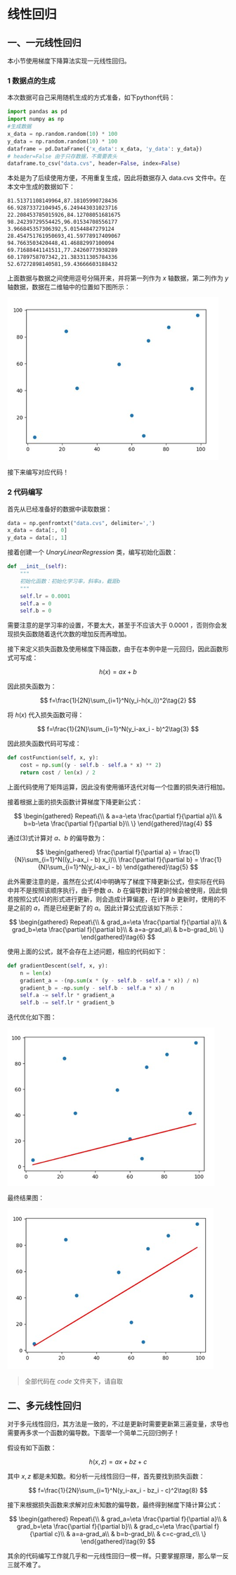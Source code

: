 # 线性回归

## 一、一元线性回归

本小节使用梯度下降算法实现一元线性回归。

### 1 数据点的生成

本次数据可自己采用随机生成的方式准备，如下python代码：

```py
import pandas as pd
import numpy as np
#生成数据
x_data = np.random.random(10) * 100
y_data = np.random.random(10) * 100
dataframe = pd.DataFrame({'x_data': x_data, 'y_data': y_data})
# header=False 由于只存数据，不需要表头
dataframe.to_csv("data.cvs", header=False, index=False)
```

本处是为了后续使用方便，不用重复生成，因此将数据存入 data.cvs 文件中。在本文中生成的数据如下：

```text
81.51371108149964,87.18105990728436
66.92873372104945,6.249443031023716
22.208453785015926,84.12708051681675
98.24239729554425,96.01534708556177
3.966845357306392,5.01544847279124
28.454751761950693,41.59778917409067
94.7663503420448,41.46882997100094
69.71688441141511,77.24260773938289
60.1789758707342,21.383311305784336
52.67272898140581,59.43666603188432
```

上面数据与数据之间使用逗号分隔开来，并将第一列作为 $x$ 轴数据，第二列作为 $y$ 轴数据，数据在二维轴中的位置如下图所示：

![ref](images/一元回归-1.jpg)

接下来编写对应代码！

### 2 代码编写

首先从已经准备好的数据中读取数据：

```py
data = np.genfromtxt("data.cvs", delimiter=',')
x_data = data[:, 0]
y_data = data[:, 1]
```

接着创建一个 $UnaryLinearRegression$ 类，编写初始化函数：

```py
def __init__(self):
    """
    初始化函数：初始化学习率，斜率a，截距b
    """
    self.lr = 0.0001
    self.a = 0
    self.b = 0
```

需要注意的是学习率的设置，不要太大，甚至于不应该大于 $0.0001$ ，否则你会发现损失函数随着迭代次数的增加反而再增加。

接下来定义损失函数及使用梯度下降函数，由于在本例中是一元回归，因此函数形式可写成：

$$
h(x) = ax + b \tag{1}
$$

因此损失函数为：

$$
f=\frac{1}{2N}\sum_{i=1}^N(y_i-h(x_i))^2\tag{2}
$$

将 $h(x)$ 代入损失函数可得：

$$
f=\frac{1}{2N}\sum_{i=1}^N(y_i-ax_i - b)^2\tag{3}
$$

因此损失函数代码可写成：

```py
def costFunction(self, x, y):
    cost = np.sum((y - self.b - self.a * x) ** 2)
    return cost / len(x) / 2
```

上面代码使用了矩阵运算，因此没有使用循环迭代对每一个位置的损失进行相加。

接着根据上面的损失函数计算梯度下降更新公式：

$$
\begin{gathered}
    Repeat\{\\
    & a=a-\eta \frac{\partial f}{\partial a}\\
    & b=b-\eta \frac{\partial f}{\partial b}\\
\}
\end{gathered}\tag{4}
$$

通过(3)式计算对 $a、b$ 的偏导数为：

$$
\begin{gathered}
\frac{\partial f}{\partial a} = \frac{1}{N}\sum_{i=1}^N((y_i-ax_i - b) x_i)\\
\frac{\partial f}{\partial b} = \frac{1}{N}\sum_{i=1}^N(y_i-ax_i - b)
\end{gathered}\tag{5}
$$

此外需要注意的是，虽然在公式(4)中明确写了梯度下降更新公式，但实际在代码中并不是按照该顺序执行，由于参数 $a、b$ 在偏导数计算的时候会被使用，因此倘若按照公式(4)的形式进行更新，则会造成计算偏差，在计算 $b$ 更新时，使用的不是之前的 $a$，而是已经更新了的 $a$。因此计算公式应该如下所示：

$$
\begin{gathered}
    Repeat\{\\
    & grad_a=\eta \frac{\partial f}{\partial a}\\
    & grad_b=\eta \frac{\partial f}{\partial b}\\
    & a=a-grad_a\\
    & b=b-grad_b\\
\}
\end{gathered}\tag{6}
$$

使用上面的公式，就不会存在上述问题，相应的代码如下：

```py
def gradientDescent(self, x, y):
    n = len(x)
    gradient_a = -(np.sum(x * (y - self.b - self.a * x)) / n)
    gradient_b = -np.sum(y - self.b - self.a * x) / n
    self.a -= self.lr * gradient_a
    self.b -= self.lr * gradient_b
```

迭代优化如下图：

![ref](images/一元回归-2.jpg)

最终结果图：

![ref](images/一元回归-3.jpg)

>全部代码在 $code$ 文件夹下，请自取

## 二、多元线性回归

对于多元线性回归，其方法是一致的，不过是更新时需要更新第三遍变量，求导也需要再多求一个函数的偏导数。下面举一个简单二元回归例子！

假设有如下函数：

$$
h(x,z) = ax + bz + c\tag{7}
$$

其中 $x,z$ 都是未知数。和分析一元线性回归一样，首先要找到损失函数：

$$
f=\frac{1}{2N}\sum_{i=1}^N(y_i-ax_i - bz_i - c)^2\tag{8}
$$

接下来根据损失函数来求解对应未知数的偏导数，最终得到梯度下降计算公式：

$$
\begin{gathered}
    Repeat\{\\
    & grad_a=\eta \frac{\partial f}{\partial a}\\
    & grad_b=\eta \frac{\partial f}{\partial b}\\
    & grad_c=\eta \frac{\partial f}{\partial c}\\
    & a=a-grad_a\\
    & b=b-grad_b\\
    & c=c-grad_c\\
\}
\end{gathered}\tag{9}
$$

其余的代码编写工作就几乎和一元线性回归一模一样。只要掌握原理，那么举一反三就不难了。
